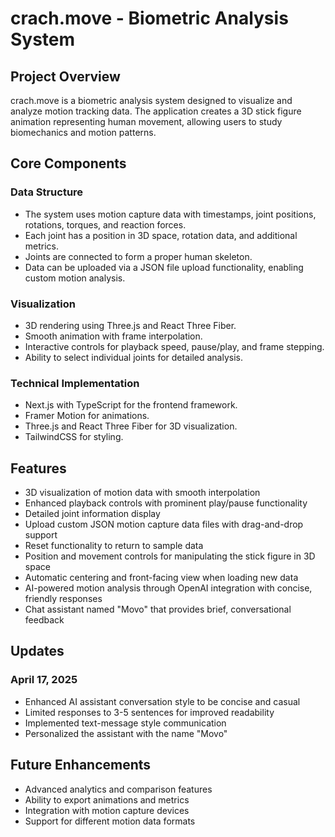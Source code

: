 # crach.move - Biometric Analysis System

## Project Overview
crach.move is a biometric analysis system designed to visualize and analyze motion tracking data. The application creates a 3D stick figure animation representing human movement, allowing users to study biomechanics and motion patterns.

## Core Components

### Data Structure
- The system uses motion capture data with timestamps, joint positions, rotations, torques, and reaction forces.
- Each joint has a position in 3D space, rotation data, and additional metrics.
- Joints are connected to form a proper human skeleton.
- Data can be uploaded via a JSON file upload functionality, enabling custom motion analysis.

### Visualization
- 3D rendering using Three.js and React Three Fiber.
- Smooth animation with frame interpolation.
- Interactive controls for playback speed, pause/play, and frame stepping.
- Ability to select individual joints for detailed analysis.

### Technical Implementation
- Next.js with TypeScript for the frontend framework.
- Framer Motion for animations.
- Three.js and React Three Fiber for 3D visualization.
- TailwindCSS for styling.

## Features
- 3D visualization of motion data with smooth interpolation
- Enhanced playback controls with prominent play/pause functionality
- Detailed joint information display
- Upload custom JSON motion capture data files with drag-and-drop support
- Reset functionality to return to sample data
- Position and movement controls for manipulating the stick figure in 3D space
- Automatic centering and front-facing view when loading new data
- AI-powered motion analysis through OpenAI integration with concise, friendly responses
- Chat assistant named "Movo" that provides brief, conversational feedback

## Updates
### April 17, 2025
- Enhanced AI assistant conversation style to be concise and casual
- Limited responses to 3-5 sentences for improved readability
- Implemented text-message style communication
- Personalized the assistant with the name "Movo"

## Future Enhancements
- Advanced analytics and comparison features
- Ability to export animations and metrics
- Integration with motion capture devices
- Support for different motion data formats
